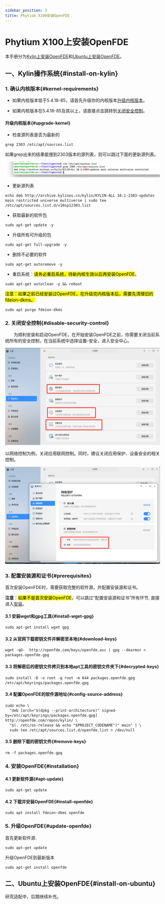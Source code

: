 ```yaml
---
sidebar_position: 3
title: Phytium X100安装OpenFDE
---
```


# Phytium X100上安装OpenFDE

本手册分为[Kylin上安装OpenFDE](#install-on-kylin)和[Ubuntu上安装OpenFDE](#install-on-ubuntu)。

## 一、Kylin操作系统{#install-on-kylin}

### 1. 确认内核版本{#kernel-requirements}

- 如果内核版本低于5.4.18-85，请首先升级你的内核版本[升级内核版本](#upgrade-kernel)。

- 如果内核版本在5.4.18-85及其以上，请直接点击跳转到[关闭安全控制](#disable-security-control)。

#### 升级内核版本{#upgrade-kernel}

- 检查源列表是否为最新的

```
grep 2303 /etc/apt/sources.list
```

如果grep出来的结果能搜到2303版本的源列表，则可以跳过下面的更新源列表。

![2303-source](./../img/2303-source-list.png)

- 更新源列表
  
```
echo deb http://archive.kylinos.cn/kylin/KYLIN-ALL 10.1-2303-updates main restricted universe multiverse | sudo tee /etc/apt/sources.list.d/v10sp12303.list
```

- 获取最新的软件包
  
```
sudo apt-get update -y
```

- 升级所有可升级的包
  
```
sudo apt-get full-upgrade -y
```

- 删除不必要的软件
  
```
sudo apt-get autoremove -y 
```

- 重启系统：<mark>请务必重启系统，待新内核生效以后再安装OpenFDE</mark>。

```
sudo apt-get autoclean -y && reboot
```

<mark>注意：如果之前已经安装过OpenFDE，在升级完内核版本后，需要先清理旧的fdeion-dkms。</mark>

```
sudo apt purge fdeion-dkms
```

### 2. 关闭安全控制{#disable-security-control}

&emsp;&emsp;为顺利安装和启动OpenFDE，在开始安装OpenFDE之前，你需要关闭当前系统所有的安全控制，在当前系统中选择设置-安全，进入安全中心。

![control](./../img/control.png)

以网络控制为例，关闭应用联网控制。同时，建议关闭应用保护、设备安全的相关控制。

![protect](./../img/protect.png)

### 3. 配置安装源和证书{#prerequisites}

首次安装OpenFDE时，需要获取完整的软件源，并配置安装源和证书。

 **注意**：<mark>如果不是首次安装OpenFDE</mark>，可以跳过“配置安装源和证书”所有环节, 直接进入[安装](#installation)。

#### 3.1 安装wget和gpg工具{#install-wget-gpg}

```
sudo apt-get install wget gpg
```

#### 3.2 从官网下载密钥文件并解密至本地{#download-keys}

```
wget -qO-  http://openfde.com/keys/openfde.asc | gpg --dearmor > packages.openfde.gpg
```

#### 3.3 将解密后的密钥文件拷贝到本地apt工具的密钥文件夹下{#decrypted-keys}

```
sudo install -D -o root -g root -m 644 packages.openfde.gpg /etc/apt/keyrings/packages.openfde.gpg
```

#### 3.4 配置OpenFDE的软件源地址{#config-source-address}
 
```
sudo echo \
  "deb [arch="$(dpkg --print-architecture)" signed-by=/etc/apt/keyrings/packages.openfde.gpg] http://openfde.com/repos/kylin/ \
  "$(. /etc/os-release && echo "$PROJECT_CODENAME")" main" | \
  sudo tee /etc/apt/sources.list.d/openfde.list > /dev/null
```

#### 3.5 删除下载的密钥文件{#remove-keys}

```
rm -f packages.openfde.gpg
```

### 4. 安装OpenFDE{#installation}

#### 4.1 更新软件源{#apt-update}

```
sudo apt-get update
```

#### 4.2 下载并安装OpenFDE{#install-openfde}

```
sudo apt install fdeion-dkms openfde
```

### 5. 升级OpenFDE{#update-openfde}

首先更新软件源.

```
sudo apt-get update
```

升级OpenFDE到最新版本

```
sudo apt-get install openfde
```

## 二、Ubuntu上安装OpenFDE{#install-on-ubuntu}

研究适配中，后期继续补充。